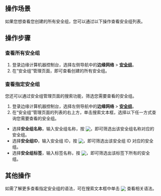 ## 操作场景
如果您想查看您创建的所有安全组，您可以通过以下操作查看安全组列表。

## 操作步骤

### 查看所有安全组
1. 登录边缘计算机器控制台，选择左侧导航中的**边缘网络** > **[安全组](https://console.cloud.tencent.com/ecm/safe)**。
2. 在“安全组”管理页面，即可查看创建的所有安全组。

### 查看指定安全组

您还可以通过安全组管理页面的搜索功能，筛选您需要查看的安全组。

1. 登录边缘计算机器控制台，选择左侧导航中的**边缘网络** > **[安全组](https://console.cloud.tencent.com/ecm/safe)**。
2. 在“安全组”管理页面的列表的右上方，单击搜索文本框，选择以下任一方式查询您需要查看的安全组。
  - 选择**安全组名称**，输入安全组名称，按 <img src="https://main.qcloudimg.com/raw/3cca38f08eaa87087cdd1b81eaf08a0a.png" style="margin:-3px 0px">，即可筛选出该安全组名称对应的安全组。
  - 选择**安全组ID**，输入安全组 ID，按 <img src="https://main.qcloudimg.com/raw/3cca38f08eaa87087cdd1b81eaf08a0a.png" style="margin:-3px 0px">，即可筛选出该安全组 ID 对应的安全组。
  - 选择**安全组标签**，输入标签名称，按 <img src="https://main.qcloudimg.com/raw/3cca38f08eaa87087cdd1b81eaf08a0a.png" style="margin:-3px 0px">，即可筛选出该标签下所有的安全组。

## 其他操作

如需了解更多查看指定安全组的语法，可在搜索文本框中单击 <img src="https://main.qcloudimg.com/raw/9de970d18ee10e917d164edf08670f06.png" style="margin:-3px 0px"> 查看相关语法。
